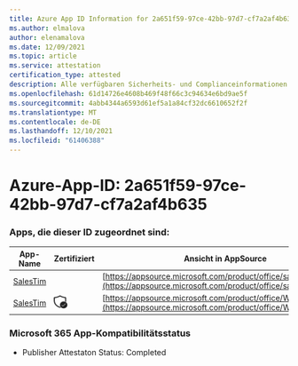 ```yaml
---
title: Azure App ID Information for 2a651f59-97ce-42bb-97d7-cf7a2af4b635
ms.author: elmalova
author: elenamalova
ms.date: 12/09/2021
ms.topic: article
ms.service: attestation
certification_type: attested
description: Alle verfügbaren Sicherheits- und Complianceinformationen für 2a651f59-97ce-42bb-97d7-cf7a2af4b635.
ms.openlocfilehash: 61d14726e4608b469f48f66c3c94634e6bd9ae5f
ms.sourcegitcommit: 4abb4344a6593d61ef5a1a84cf32dc6610652f2f
ms.translationtype: MT
ms.contentlocale: de-DE
ms.lasthandoff: 12/10/2021
ms.locfileid: "61406388"
---
```

# <a name="azure-app-id-2a651f59-97ce-42bb-97d7-cf7a2af4b635"></a>Azure-App-ID: 2a651f59-97ce-42bb-97d7-cf7a2af4b635


### <a name="apps-associated-with-this-id"></a>Apps, die dieser ID zugeordnet sind:
| **App-Name** | **Zertifiziert** | **Ansicht in AppSource** |
|--------------|---------------|-----------------------|
| [SalesTim](https://docs.microsoft.com/microsoft-365-app-certification/forward/salestim.salestim) |  | [https://appsource.microsoft.com/product/office/salestim.salestim](https://appsource.microsoft.com/product/office/salestim.salestim) |
| [SalesTim](https://docs.microsoft.com/microsoft-365-app-certification/forward/WA200001393) | <img alt="Certified application badge" src="../media/certified-badge.png" height="25" width="25" /> | [https://appsource.microsoft.com/product/office/WA200001393](https://appsource.microsoft.com/product/office/WA200001393) |

### <a name="microsoft-365-app-compliance-status"></a>Microsoft 365 App-Kompatibilitätsstatus
- Publisher Attestaton Status: Completed
